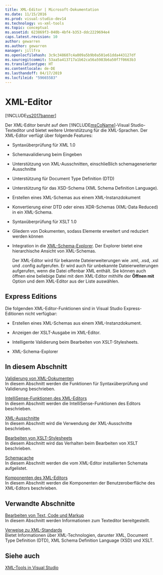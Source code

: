 ```yaml
---
title: XML-Editor | Microsoft-Dokumentation
ms.date: 11/15/2016
ms.prod: visual-studio-dev14
ms.technology: vs-xml-tools
ms.topic: conceptual
ms.assetid: 623869f3-040b-4bf4-b353-ddc2229694e4
caps.latest.revision: 10
author: gewarren
ms.author: gewarren
manager: jillfra
ms.openlocfilehash: 3c9c348607c4a009a5b9b0a501e61dda443127df
ms.sourcegitcommit: 53aa5a413717a1b62ca56a5983b6a50f7f0663b3
ms.translationtype: HT
ms.contentlocale: de-DE
ms.lasthandoff: 04/17/2019
ms.locfileid: "59665583"
---
```

# <a name="xml-editor"></a>XML-Editor
[!INCLUDE[vs2017banner](../includes/vs2017banner.md)]

Der XML-Editor beruht auf dem [!INCLUDE[msCoName](../includes/msconame-md.md)]-Visual Studio-Texteditor und bietet weitere Unterstützung für die XML-Sprachen. Der XML-Editor verfügt über folgende Features:  
  
- Syntaxüberprüfung für XML 1.0  
  
- Schemavalidierung beim Eingeben  
  
- Unterstützung von XML-Ausschnitten, einschließlich schemagenerierter Ausschnitte  
  
- Unterstützung für Document Type Definition (DTD)  
  
- Unterstützung für das XSD-Schema (XML Schema Definition Language).  
  
- Erstellen eines XML-Schemas aus einem XML-Instanzdokument  
  
- Konvertierung einer DTD oder eines XDR-Schemas (XML-Data Reduced) in ein XML-Schema.  
  
- Syntaxüberprüfung für XSLT 1.0  
  
- Gliedern von Dokumenten, sodass Elemente erweitert und reduziert werden können  
  
- Integration in die [XML-Schema-Explorer](../xml-tools/xml-schema-explorer.md). Der Explorer bietet eine hierarchische Ansicht von XML-Schemas.  
  
  Der XML-Editor wird für bekannte Dateierweiterungen wie .xml, .xsd, .xsl und .config aufgerufen. Er wird auch für unbekannte Dateierweiterungen aufgerufen, wenn die Datei offenbar XML enthält. Sie können auch öffnen eine beliebige Datei mit dem XML-Editor mithilfe der **Öffnen mit** Option und dem XML-Editor aus der Liste auswählen.  
  
## <a name="express-editions"></a>Express Editions  
 Die folgenden XML-Editor-Funktionen sind in Visual Studio Express-Editionen nicht verfügbar:  
  
-   Erstellen eines XML-Schemas aus einem XML-Instanzdokument.  
  
-   Anzeigen der XSLT-Ausgabe im XML-Editor.  
  
-   Intelligente Validierung beim Bearbeiten von XSLT-Stylesheets.  
  
-   XML-Schema-Explorer  
  
## <a name="in-this-section"></a>In diesem Abschnitt  
 [Validierung von XML-Dokumenten](../xml-tools/xml-document-validation.md)  
 In diesem Abschnitt werden die Funktionen für Syntaxüberprüfung und Validierung beschrieben.  
  
 [IntelliSense-Funktionen des XML-Editors](../xml-tools/xml-editor-intellisense-features.md)  
 In diesem Abschnitt werden die IntelliSense-Funktionen des Editors beschrieben.  
  
 [XML-Ausschnitte](../xml-tools/xml-snippets.md)  
 In diesem Abschnitt wird die Verwendung der XML-Ausschnitte beschrieben.  
  
 [Bearbeiten von XSLT-Stylesheets](../xml-tools/editing-xslt-style-sheets.md)  
 In diesem Abschnitt wird das Verhalten beim Bearbeiten von XSLT beschrieben.  
  
 [Schemacache](../xml-tools/schema-cache.md)  
 In diesem Abschnitt werden die vom XML-Editor installierten Schemata aufgelistet.  
  
 [Komponenten des XML-Editors](../xml-tools/xml-editor-components.md)  
 In diesem Abschnitt werden die Komponenten der Benutzeroberfläche des XML-Editors beschrieben.  
  
## <a name="related-sections"></a>Verwandte Abschnitte  
 [Bearbeiten von Text, Code und Markup](http://msdn.microsoft.com/0d9c00d7-5df4-48a3-b185-2a265f055439)  
 In diesem Abschnitt werden Informationen zum Texteditor bereitgestellt.  
  
 [Verweise zu XML-Standards](http://msdn.microsoft.com/79c78508-c9d0-423a-a00f-672e855de401)  
 Bietet Informationen über XML-Technologien, darunter XML, Document Type Definition (DTD), XML Schema Definition Language (XSD) und XSLT.  
  
## <a name="see-also"></a>Siehe auch  
 [XML-Tools in Visual Studio](../xml-tools/xml-tools-in-visual-studio.md)
